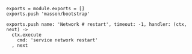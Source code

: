 
    exports = module.exports = []
    exports.push 'masson/bootstrap'

    exports.push name: 'Network # restart', timeout: -1, handler: (ctx, next) ->
      ctx.execute
        cmd: 'service network restart'
      , next
